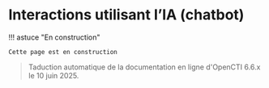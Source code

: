 # Interactions utilisant l’IA (chatbot)

!!! astuce "En construction"

    Cette page est en construction

> Taduction automatique de la documentation en ligne d'OpenCTI 6.6.x le 10 juin 2025.